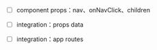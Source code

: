 - [ ] component props：nav、onNavClick、children

- [ ] integration：props data

- [ ] integration：app routes
